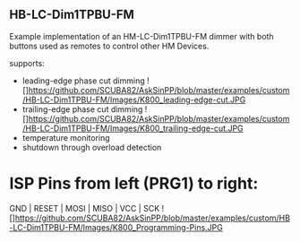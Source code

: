 ## HB-LC-Dim1TPBU-FM
Example implementation of an HM-LC-Dim1TPBU-FM dimmer with both buttons used as remotes to control other HM Devices. 

supports: 
* leading-edge phase cut dimming  ![]https://github.com/SCUBA82/AskSinPP/blob/master/examples/custom/HB-LC-Dim1TPBU-FM/Images/K800_leading-edge-cut.JPG
* trailing-edge phase cut dimming ![]https://github.com/SCUBA82/AskSinPP/blob/master/examples/custom/HB-LC-Dim1TPBU-FM/Images/K800_trailing-edge-cut.JPG
* temperature monitoring
* shutdown through overload detection

# ISP Pins from left (PRG1) to right:

GND | RESET | MOSI | MISO | VCC | SCK
![]https://github.com/SCUBA82/AskSinPP/blob/master/examples/custom/HB-LC-Dim1TPBU-FM/Images/K800_Programming-Pins.JPG
 